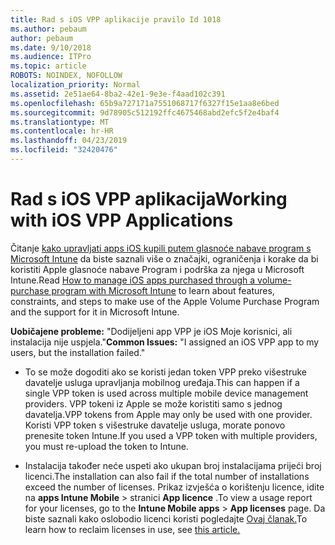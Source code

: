 ```yaml
---
title: Rad s iOS VPP aplikacije pravilo Id 1018
ms.author: pebaum
author: pebaum
ms.date: 9/10/2018
ms.audience: ITPro
ms.topic: article
ROBOTS: NOINDEX, NOFOLLOW
localization_priority: Normal
ms.assetid: 2e51ae64-8ba2-42e1-9e3e-f4aad102c391
ms.openlocfilehash: 65b9a727171a7551068717f6327f15e1aa8e6bed
ms.sourcegitcommit: 9d78905c512192ffc4675468abd2efc5f2e4baf4
ms.translationtype: MT
ms.contentlocale: hr-HR
ms.lasthandoff: 04/23/2019
ms.locfileid: "32420476"
---
```

# <a name="working-with-ios-vpp-applications"></a><span data-ttu-id="c8c16-102">Rad s iOS VPP aplikacija</span><span class="sxs-lookup"><span data-stu-id="c8c16-102">Working with iOS VPP Applications</span></span>

<span data-ttu-id="c8c16-103">Čitanje [kako upravljati apps iOS kupili putem glasnoće nabave program s Microsoft Intune](https://docs.microsoft.com/intune/vpp-apps-ios) da biste saznali više o značajki, ograničenja i korake da bi koristiti Apple glasnoće nabave Program i podrška za njega u Microsoft Intune.</span><span class="sxs-lookup"><span data-stu-id="c8c16-103">Read [How to manage iOS apps purchased through a volume-purchase program with Microsoft Intune](https://docs.microsoft.com/intune/vpp-apps-ios) to learn about features, constraints, and steps to make use of the Apple Volume Purchase Program and the support for it in Microsoft Intune.</span></span> 
  
 <span data-ttu-id="c8c16-104">**Uobičajene probleme:** "Dodijeljeni app VPP je iOS Moje korisnici, ali instalacija nije uspjela."</span><span class="sxs-lookup"><span data-stu-id="c8c16-104">**Common Issues:** "I assigned an iOS VPP app to my users, but the installation failed."</span></span> 
  
- <span data-ttu-id="c8c16-105">To se može dogoditi ako se koristi jedan token VPP preko višestruke davatelje usluga upravljanja mobilnog uređaja.</span><span class="sxs-lookup"><span data-stu-id="c8c16-105">This can happen if a single VPP token is used across multiple mobile device management providers.</span></span> <span data-ttu-id="c8c16-106">VPP tokeni iz Apple se može koristiti samo s jednog davatelja.</span><span class="sxs-lookup"><span data-stu-id="c8c16-106">VPP tokens from Apple may only be used with one provider.</span></span> <span data-ttu-id="c8c16-107">Koristi VPP token s višestruke davatelje usluga, morate ponovo prenesite token Intune.</span><span class="sxs-lookup"><span data-stu-id="c8c16-107">If you used a VPP token with multiple providers, you must re-upload the token to Intune.</span></span>
    
- <span data-ttu-id="c8c16-108">Instalacija također neće uspeti ako ukupan broj instalacijama prijeći broj licenci.</span><span class="sxs-lookup"><span data-stu-id="c8c16-108">The installation can also fail if the total number of installations exceed the number of licenses.</span></span> <span data-ttu-id="c8c16-109">Prikaz izvješća o korištenju licence, idite na **apps Intune Mobile** \> stranici **App licence** .</span><span class="sxs-lookup"><span data-stu-id="c8c16-109">To view a usage report for your licenses, go to the **Intune Mobile apps** \> **App licenses** page.</span></span> <span data-ttu-id="c8c16-110">Da biste saznali kako oslobodio licenci koristi pogledajte [Ovaj članak.](https://docs.microsoft.com/intune/vpp-apps-ios#revoking-app-licenses-and-deleting-tokens)</span><span class="sxs-lookup"><span data-stu-id="c8c16-110">To learn how to reclaim licenses in use, see [this article.](https://docs.microsoft.com/intune/vpp-apps-ios#revoking-app-licenses-and-deleting-tokens)</span></span>
    

